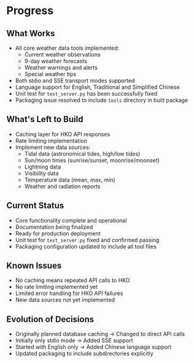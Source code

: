 # Progress

## What Works
- All core weather data tools implemented:
  - Current weather observations
  - 9-day weather forecasts
  - Weather warnings and alerts
  - Special weather tips
- Both stdio and SSE transport modes supported
- Language support for English, Traditional and Simplified Chinese
- Unit test for `test_server.py` has been successfully fixed
- Packaging issue resolved to include `tools` directory in built package

## What's Left to Build
- Caching layer for HKO API responses
- Rate limiting implementation
- Implement new data sources:
  - Tidal data (astronomical tides, high/low tides)
  - Sun/moon times (sunrise/sunset, moonrise/moonset)
  - Lightning data
  - Visibility data
  - Temperature data (mean, max, min)
  - Weather and radiation reports

## Current Status
- Core functionality complete and operational
- Documentation being finalized
- Ready for production deployment
- Unit test for `test_server.py` fixed and confirmed passing
- Packaging configuration updated to include all tool files

## Known Issues
- No caching means repeated API calls to HKO
- No rate limiting implemented yet
- Limited error handling for HKO API failures
- New data sources not yet implemented

## Evolution of Decisions
- Originally planned database caching → Changed to direct API calls
- Initially only stdio mode → Added SSE support
- Started with English only → Added Chinese language support
- Updated packaging to include subdirectories explicitly
